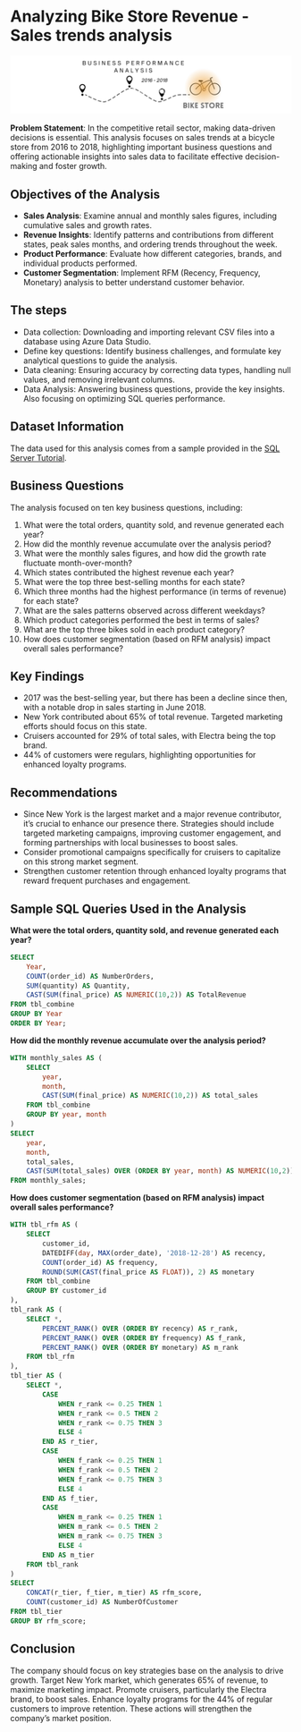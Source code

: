 # Analyzing Bike Store Revenue - Sales trends analysis

![Bike Store Logo](https://github.com/Aimee-Le/BikeStoreAnalysis/blob/main/logomain.png)

__Problem Statement__:
In the competitive retail sector, making data-driven decisions is essential. This analysis focuses on sales trends at a bicycle store from 2016 to 2018, highlighting important business questions and offering actionable insights into sales data to facilitate effective decision-making and foster growth.

## Objectives of the Analysis

- **Sales Analysis**: Examine annual and monthly sales figures, including cumulative sales and growth rates.
- **Revenue Insights**: Identify patterns and contributions from different states, peak sales months, and ordering trends throughout the week.
- **Product Performance**: Evaluate how different categories, brands, and individual products performed.
- **Customer Segmentation**: Implement RFM (Recency, Frequency, Monetary) analysis to better understand customer behavior.

## The steps

- Data collection: Downloading and importing relevant CSV files into a database using Azure Data Studio.
- Define key questions: Identify business challenges, and formulate key analytical questions to guide the analysis.
- Data cleaning: Ensuring accuracy by correcting data types, handling null values, and removing irrelevant columns.
- Data Analysis: Answering business questions, provide the key insights. Also focusing on optimizing SQL queries performance.

## Dataset Information

The data used for this analysis comes from a sample provided in the [SQL Server Tutorial](http://www.sqlservertutorial.net/load-sample-database/).

## Business Questions 

The analysis focused on ten key business questions, including:

1. What were the total orders, quantity sold, and revenue generated each year?
2. How did the monthly revenue accumulate over the analysis period?
3. What were the monthly sales figures, and how did the growth rate fluctuate month-over-month?
4. Which states contributed the highest revenue each year?
5. What were the top three best-selling months for each state?
6. Which three months had the highest performance (in terms of revenue) for each state?
7. What are the sales patterns observed across different weekdays?
8. Which product categories performed the best in terms of sales?
9. What are the top three bikes sold in each product category?
10. How does customer segmentation (based on RFM analysis) impact overall sales performance?

## Key Findings
- 2017 was the best-selling year, but there has been a decline since then, with a notable drop in sales starting in June 2018.
- New York contributed about 65% of total revenue. Targeted marketing efforts should focus on this state.
- Cruisers accounted for 29% of total sales, with Electra being the top brand.
- 44% of customers were regulars, highlighting opportunities for enhanced loyalty programs.

## Recommendations

- Since New York is the largest market and a major revenue contributor, it’s crucial to enhance our presence there. Strategies should include targeted marketing campaigns, improving customer engagement, and forming partnerships with local businesses to boost sales.
- Consider promotional campaigns specifically for cruisers to capitalize on this strong market segment.
- Strengthen customer retention through enhanced loyalty programs that reward frequent purchases and engagement.

## Sample SQL Queries Used in the Analysis

__What were the total orders, quantity sold, and revenue generated each year?__

```sql
SELECT 
    Year,
    COUNT(order_id) AS NumberOrders,
    SUM(quantity) AS Quantity,
    CAST(SUM(final_price) AS NUMERIC(10,2)) AS TotalRevenue
FROM tbl_combine
GROUP BY Year
ORDER BY Year;
```

__How did the monthly revenue accumulate over the analysis period?__

```sql
WITH monthly_sales AS (
    SELECT
        year,
        month,
        CAST(SUM(final_price) AS NUMERIC(10,2)) AS total_sales
    FROM tbl_combine
    GROUP BY year, month
)
SELECT 
    year, 
    month, 
    total_sales,
    CAST(SUM(total_sales) OVER (ORDER BY year, month) AS NUMERIC(10,2)) AS accumulative
FROM monthly_sales;
```

__How does customer segmentation (based on RFM analysis) impact overall sales performance?__

```sql
WITH tbl_rfm AS (
    SELECT 
        customer_id,
        DATEDIFF(day, MAX(order_date), '2018-12-28') AS recency,
        COUNT(order_id) AS frequency,
        ROUND(SUM(CAST(final_price AS FLOAT)), 2) AS monetary
    FROM tbl_combine
    GROUP BY customer_id
),
tbl_rank AS (
    SELECT *,
        PERCENT_RANK() OVER (ORDER BY recency) AS r_rank,
        PERCENT_RANK() OVER (ORDER BY frequency) AS f_rank,
        PERCENT_RANK() OVER (ORDER BY monetary) AS m_rank
    FROM tbl_rfm
),
tbl_tier AS (
    SELECT *,
        CASE 
            WHEN r_rank <= 0.25 THEN 1
            WHEN r_rank <= 0.5 THEN 2
            WHEN r_rank <= 0.75 THEN 3
            ELSE 4 
        END AS r_tier,
        CASE 
            WHEN f_rank <= 0.25 THEN 1
            WHEN f_rank <= 0.5 THEN 2
            WHEN f_rank <= 0.75 THEN 3
            ELSE 4 
        END AS f_tier,
        CASE 
            WHEN m_rank <= 0.25 THEN 1
            WHEN m_rank <= 0.5 THEN 2
            WHEN m_rank <= 0.75 THEN 3
            ELSE 4 
        END AS m_tier
    FROM tbl_rank
)
SELECT 
    CONCAT(r_tier, f_tier, m_tier) AS rfm_score,
    COUNT(customer_id) AS NumberOfCustomer
FROM tbl_tier
GROUP BY rfm_score;
```

## Conclusion

The company should focus on key strategies base on the analysis to drive growth. Target New York market, which generates 65% of revenue, to maximize marketing impact. Promote cruisers, particularly the Electra brand, to boost sales. Enhance loyalty programs for the 44% of regular customers to improve retention. These actions will strengthen the company’s market position.
